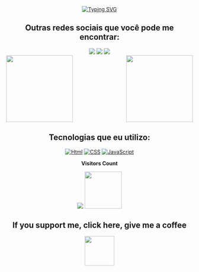 <div align="center">
 <a href="https://git.io/typing-svg"><img src="https://readme-typing-svg.herokuapp.com?font=Fira+Code&pause=1000&color=F72A7D&center=true&vCenter=true&random=false&width=435&lines=Ol%C3%A1%2C+meu+nome+%C3%A9+Liz.+%E2%9D%A4%EF%B8%8F;Hello%2C+my+name+is+Liz.+%E2%9D%A4%EF%B8%8F" alt="Typing SVG" /></a></div>

<div align="center">
<h2>Outras redes sociais que você pode me encontrar:</h2>
 <a href = "mailto:bebethster@gmail.com"><img src="https://img.shields.io/badge/Gmail-D14836?style=for-the-badge&logo=gmail&logoColor=white" target="_blank"></a>
 <a href="https://discord.gg/NyahLiz" target="_blank"><img src="https://img.shields.io/badge/Discord-7289DA?style=for-the-badge&logo=discord&logoColor=white"  target="_blank"></a> 
 <a href="https://instagram.com/bethylizzie" target="_blank"><img src="https://img.shields.io/badge/Instagram-E4405F?style=for-the-badge&logo=instagram&logoColor=white"    target="_blank"></a></div>

 
<div align="center" style="display: flex; justify-content: space-between;">
  <img height="180em" src="https://github-readme-stats.vercel.app/api?username=NyahLiz&show_icons=true&theme=dracula&include_all_commits=true&count_private=true"/>
  <img height="180em" src="https://github-readme-stats.vercel.app/api/top-langs/?username=NyahLiz&layout=compact&langs_count=7&theme=dracula"/>
</div>

<div align="center">
<h2>Tecnologias que eu utilizo:</h2>
  
 [![Html](https://img.shields.io/badge/HTML5-E34F26?style=for-the-badge&logo=html5&logoColor=white)]()
 [![CSS](https://img.shields.io/badge/CSS3-1572B6?style=for-the-badge&logo=css3&logoColor=white)]()
 [![JavaScript](https://img.shields.io/badge/JavaScript-323330?style=for-the-badge&logo=javascript&logoColor=F7DF1E)]()
 </div>

<div align="center">
    <p align="centre"><b>Visitors Count</b></p> 
    <div style="display: inline-block;">
        <img src="https://visit-counter.vercel.app/counter.png?page=https://github.com/NyahLiz&s=50&c=db006a&bg=00000000&no=7&ff=digi&tb=Visits%3A++&ta=" />
        <img height="100" width="100" src="https://files.catbox.moe/kn5fni.gif" />
    </div>
</div>


<div align="center">
<h2> If you support me, click here, give me a coffee</h2>
<a href="https://ko-fi.com/nyahliz" target="_blank">
<img align="center" height="80" width="80" src="https://github.com/carolbarbosa101/carolbarbosa101/assets/44561610/40af04fc-bc9e-4581-80ee-30124cb5d17d">
</a>
</div>
